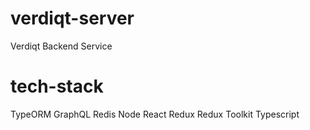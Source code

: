 # verdiqt-server

Verdiqt Backend Service

# tech-stack

TypeORM
GraphQL
Redis
Node
React
Redux
Redux Toolkit
Typescript
